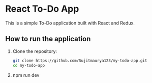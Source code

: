 
# React To-Do App

This is a simple To-Do application built with React and Redux.

## How to run the application

1. Clone the repository:
   ```sh
   git clone https://github.com/Sujitmaurya123/my-todo-app.git
   cd my-todo-app

2. npm run dev 